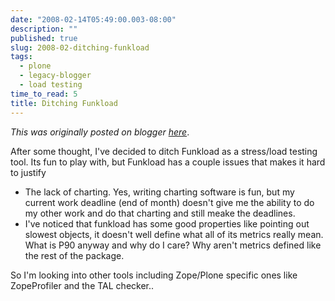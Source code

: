 ```yaml
---
date: "2008-02-14T05:49:00.003-08:00"
description: ""
published: true
slug: 2008-02-ditching-funkload
tags:
  - plone
  - legacy-blogger
  - load testing
time_to_read: 5
title: Ditching Funkload
---
```


_This was originally posted on blogger [here](https://pydanny.blogspot.com/2008/02/ditching-funkload.html)_.

After some thought, I've decided to ditch Funkload as a stress/load testing tool. Its fun to play with, but Funkload has a couple issues that makes it hard to justify

- The lack of charting. Yes, writing charting software is fun, but my current work deadline (end of month) doesn't give me the ability to do my other work and do that charting and still meake the deadlines.
- I've noticed that funkload has some good properties like pointing out slowest objects, it doesn't well define what all of its metrics really mean. What is P90 anyway and why do I care? Why aren't metrics defined like the rest of the package.

So I'm looking into other tools including Zope/Plone specific ones like ZopeProfiler and the TAL checker..
